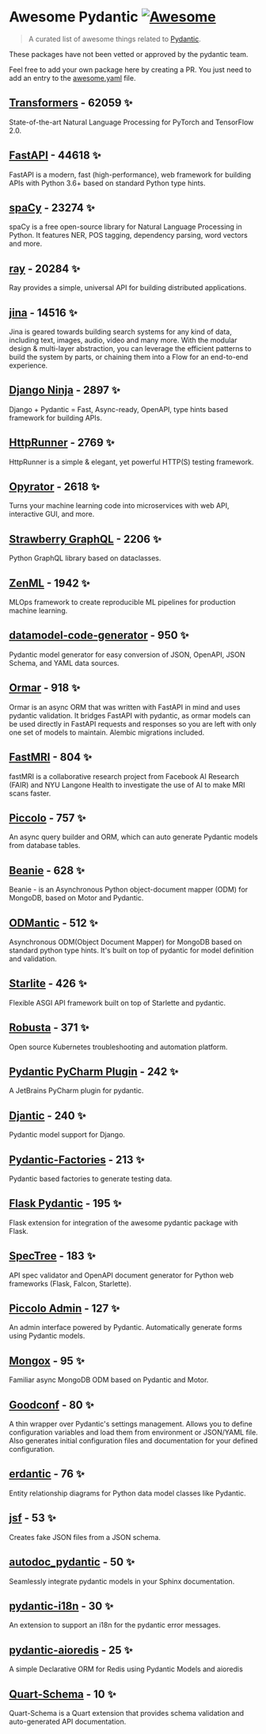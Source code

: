# Awesome Pydantic [![Awesome](https://awesome.re/badge-flat.svg)](https://github.com/sindresorhus/awesome)

> A curated list of awesome things related to [Pydantic](https://pydantic-docs.helpmanual.io/).

These packages have not been vetted or approved by the pydantic team.

Feel free to add your own package here by creating a PR. You just need to add an entry to the [awesome.yaml](./awesome.yaml) file.


## [Transformers](https://github.com/huggingface/transformers) - 62059 ✨

State-of-the-art Natural Language Processing for PyTorch and TensorFlow 2.0.

## [FastAPI](https://github.com/tiangolo/fastapi) - 44618 ✨

FastAPI is a modern, fast (high-performance), web framework for building APIs with Python 3.6+ based on standard Python type hints.

## [spaCy](https://github.com/explosion/spaCy) - 23274 ✨

spaCy is a free open-source library for Natural Language Processing in Python. It features NER, POS tagging, dependency parsing, word vectors and more.

## [ray](https://github.com/ray-project/ray) - 20284 ✨

Ray provides a simple, universal API for building distributed applications.

## [jina](https://github.com/jina-ai/jina) - 14516 ✨

Jina is geared towards building search systems for any kind of data, including text, images, audio, video and many more. With the modular design & multi-layer abstraction, you can leverage the efficient patterns to build the system by parts, or chaining them into a Flow for an end-to-end experience.

## [Django Ninja](https://github.com/vitalik/django-ninja) - 2897 ✨

Django + Pydantic = Fast, Async-ready, OpenAPI, type hints based framework for building APIs.

## [HttpRunner](https://github.com/httprunner/httprunner) - 2769 ✨

HttpRunner is a simple & elegant, yet powerful HTTP(S) testing framework.

## [Opyrator](https://github.com/ml-tooling/opyrator) - 2618 ✨

Turns your machine learning code into microservices with web API, interactive GUI, and more.

## [Strawberry GraphQL](https://github.com/strawberry-graphql/strawberry) - 2206 ✨

Python GraphQL library based on dataclasses.

## [ZenML](https://github.com/zenml-io/zenml) - 1942 ✨

MLOps framework to create reproducible ML pipelines for production machine learning.

## [datamodel-code-generator](https://github.com/koxudaxi/datamodel-code-generator) - 950 ✨

Pydantic model generator for easy conversion of JSON, OpenAPI, JSON Schema, and YAML data sources.

## [Ormar](https://github.com/collerek/ormar) - 918 ✨

Ormar is an async ORM that was written with FastAPI in mind and uses pydantic validation. It bridges FastAPI with pydantic, as ormar models can be used directly in FastAPI requests and responses so you are left with only one set of models to maintain. Alembic migrations included.

## [FastMRI](https://github.com/facebookresearch/fastMRI) - 804 ✨

fastMRI is a collaborative research project from Facebook AI Research (FAIR) and NYU Langone Health to investigate the use of AI to make MRI scans faster.

## [Piccolo](https://github.com/piccolo-orm/piccolo) - 757 ✨

An async query builder and ORM, which can auto generate Pydantic models from database tables.

## [Beanie](https://github.com/roman-right/beanie) - 628 ✨

Beanie - is an Asynchronous Python object-document mapper (ODM) for MongoDB, based on Motor and Pydantic.

## [ODMantic](https://github.com/art049/odmantic) - 512 ✨

Asynchronous ODM(Object Document Mapper) for MongoDB based on standard python type hints. It's built on top of pydantic for model definition and validation.

## [Starlite](https://github.com/Goldziher/starlite) - 426 ✨

Flexible ASGI API framework built on top of Starlette and pydantic.

## [Robusta](https://github.com/robusta-dev/robusta) - 371 ✨

Open source Kubernetes troubleshooting and automation platform.

## [Pydantic PyCharm Plugin](https://github.com/koxudaxi/pydantic-pycharm-plugin) - 242 ✨

A JetBrains PyCharm plugin for pydantic.

## [Djantic](https://github.com/jordaneremieff/djantic) - 240 ✨

Pydantic model support for Django.

## [Pydantic-Factories](https://github.com/Goldziher/pydantic-factories) - 213 ✨

Pydantic based factories to generate testing data.

## [Flask Pydantic](https://github.com/bauerji/flask_pydantic) - 195 ✨

Flask extension for integration of the awesome pydantic package with Flask.

## [SpecTree](https://github.com/0b01001001/spectree) - 183 ✨

API spec validator and OpenAPI document generator for Python web frameworks (Flask, Falcon, Starlette).

## [Piccolo Admin](https://github.com/piccolo-orm/piccolo_admin) - 127 ✨

An admin interface powered by Pydantic. Automatically generate forms using Pydantic models.

## [Mongox](https://github.com/aminalaee/mongox) - 95 ✨

Familiar async MongoDB ODM based on Pydantic and Motor.

## [Goodconf](https://github.com/lincolnloop/goodconf) - 80 ✨

A thin wrapper over Pydantic's settings management. Allows you to define configuration variables and load them from environment or JSON/YAML file. Also generates initial configuration files and documentation for your defined configuration.

## [erdantic](https://github.com/drivendataorg/erdantic) - 76 ✨

Entity relationship diagrams for Python data model classes like Pydantic.

## [jsf](https://github.com/ghandic/jsf) - 53 ✨

Creates fake JSON files from a JSON schema.

## [autodoc_pydantic](https://github.com/mansenfranzen/autodoc_pydantic) - 50 ✨

Seamlessly integrate pydantic models in your Sphinx documentation.

## [pydantic-i18n](https://github.com/boardpack/pydantic-i18n) - 30 ✨

An extension to support an i18n for the pydantic error messages.

## [pydantic-aioredis](https://github.com/andrewthetechie/pydantic-aioredis) - 25 ✨

A simple Declarative ORM for Redis using Pydantic Models and aioredis

## [Quart-Schema](https://gitlab.com/pgjones/quart-schema) - 10 ✨

Quart-Schema is a Quart extension that provides schema validation and auto-generated API documentation.

